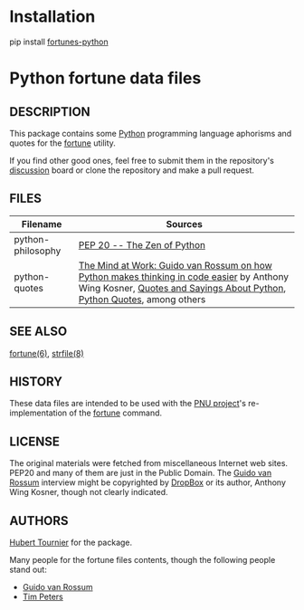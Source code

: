 # Installation
pip install [fortunes-python](https://pypi.org/project/fortunes-python/)

# Python fortune data files

## DESCRIPTION
This package contains some [Python](https://www.python.org/) programming language aphorisms and quotes for the [fortune](https://en.wikipedia.org/wiki/Fortune_(Unix)) utility.

If you find other good ones, feel free to submit them in the repository's [discussion](https://github.com/HubTou/fortunes-python/discussions) board or clone the repository and make a pull request.

## FILES
Filename|Sources
---|---
python-philosophy|[PEP 20 -- The Zen of Python](https://www.python.org/dev/peps/pep-0020/)
python-quotes|[The Mind at Work: Guido van Rossum on how Python makes thinking in code easier](https://blog.dropbox.com/topics/work-culture/-the-mind-at-work--guido-van-rossum-on-how-python-makes-thinking) by Anthony Wing Kosner, [Quotes and Sayings About Python](https://www.inspiringquotes.us/topic/6064-python/page:2), [Python Quotes](https://stgray.com/quotes/pythonquotes.html), among others

## SEE ALSO
[fortune(6)](https://www.freebsd.org/cgi/man.cgi?query=fortune&manpath=FreeBSD+14.0-current),
[strfile(8)](https://www.freebsd.org/cgi/man.cgi?query=strfile)

## HISTORY
These data files are intended to be used with the [PNU project](https://github.com/HubTou/PNU)'s re-implementation of the [fortune](https://github.com/HubTou/fortune) command.

## LICENSE
The original materials were fetched from miscellaneous Internet web sites.
PEP20 and many of them are just in the Public Domain.
The [Guido van Rossum](https://en.wikipedia.org/wiki/Guido_van_Rossum) interview might be copyrighted by [DropBox](https://www.dropbox.com/) or its author, Anthony Wing Kosner, though not clearly indicated.

## AUTHORS
[Hubert Tournier](https://github.com/HubTou) for the package.

Many people for the fortune files contents, though the following people stand out:
* [Guido van Rossum](https://en.wikipedia.org/wiki/Guido_van_Rossum)
* [Tim Peters](https://en.wikipedia.org/wiki/Tim_Peters_(software_engineer))
